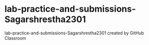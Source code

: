 # lab-practice-and-submissions-Sagarshrestha2301
lab-practice-and-submissions-Sagarshrestha2301 created by GitHub Classroom
